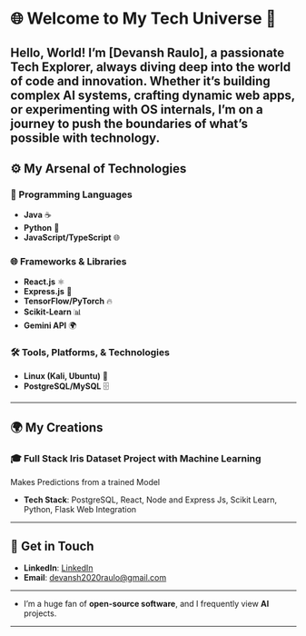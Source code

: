  # 🌐 Welcome to My Tech Universe 🚀

**Hello, World!** I’m **[Devansh Raulo]**, a passionate **Tech Explorer**, always diving deep into the world of **code** and **innovation**. Whether it’s building complex AI systems, crafting dynamic web apps, or experimenting with OS internals, I’m on a journey to push the boundaries of **what’s possible with technology**.
---

## ⚙️ My Arsenal of Technologies

### 🌟 Programming Languages
- **Java** ☕
- **Python** 🐍
- **JavaScript/TypeScript** 🌐

### 🌐 Frameworks & Libraries
- **React.js** ⚛️
- **Express.js** 🚀
- **TensorFlow/PyTorch** 🔥
- **Scikit-Learn** 📊
- **Gemini API** 🌍
  
### 🛠️ Tools, Platforms, & Technologies
- **Linux (Kali, Ubuntu)** 🐧
- **PostgreSQL/MySQL** 🗄️

---

## 🌍 My Creations

### 🎓 Full Stack Iris Dataset Project with Machine Learning
Makes Predictions from a trained Model

- **Tech Stack**: PostgreSQL, React, Node and Express Js, Scikit Learn, Python, Flask Web Integration

---

## 💬 Get in Touch
- **LinkedIn**: [LinkedIn](www.linkedin.com/in/devansh-raulo-4337a71b1)
- **Email**: devansh2020raulo@gmail.com

---

- I’m a huge fan of **open-source software**, and I frequently view **AI**  projects.

---
